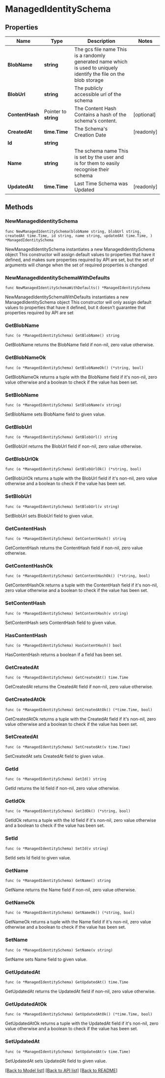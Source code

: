 # ManagedIdentitySchema

## Properties

Name | Type | Description | Notes
------------ | ------------- | ------------- | -------------
**BlobName** | **string** | The gcs file name  This is a randomly generated name which is used to uniquely identify the file on the blob storage | 
**BlobUrl** | **string** | The publicly accessible url of the schema | 
**ContentHash** | Pointer to **string** | The Content Hash  Contains a hash of the schema&#39;s content. | [optional] 
**CreatedAt** | **time.Time** | The Schema&#39;s Creation Date | [readonly] 
**Id** | **string** |  | 
**Name** | **string** | The schema name  This is set by the user and is for them to easily recognise their schema | 
**UpdatedAt** | **time.Time** | Last Time Schema was Updated | [readonly] 

## Methods

### NewManagedIdentitySchema

`func NewManagedIdentitySchema(blobName string, blobUrl string, createdAt time.Time, id string, name string, updatedAt time.Time, ) *ManagedIdentitySchema`

NewManagedIdentitySchema instantiates a new ManagedIdentitySchema object
This constructor will assign default values to properties that have it defined,
and makes sure properties required by API are set, but the set of arguments
will change when the set of required properties is changed

### NewManagedIdentitySchemaWithDefaults

`func NewManagedIdentitySchemaWithDefaults() *ManagedIdentitySchema`

NewManagedIdentitySchemaWithDefaults instantiates a new ManagedIdentitySchema object
This constructor will only assign default values to properties that have it defined,
but it doesn't guarantee that properties required by API are set

### GetBlobName

`func (o *ManagedIdentitySchema) GetBlobName() string`

GetBlobName returns the BlobName field if non-nil, zero value otherwise.

### GetBlobNameOk

`func (o *ManagedIdentitySchema) GetBlobNameOk() (*string, bool)`

GetBlobNameOk returns a tuple with the BlobName field if it's non-nil, zero value otherwise
and a boolean to check if the value has been set.

### SetBlobName

`func (o *ManagedIdentitySchema) SetBlobName(v string)`

SetBlobName sets BlobName field to given value.


### GetBlobUrl

`func (o *ManagedIdentitySchema) GetBlobUrl() string`

GetBlobUrl returns the BlobUrl field if non-nil, zero value otherwise.

### GetBlobUrlOk

`func (o *ManagedIdentitySchema) GetBlobUrlOk() (*string, bool)`

GetBlobUrlOk returns a tuple with the BlobUrl field if it's non-nil, zero value otherwise
and a boolean to check if the value has been set.

### SetBlobUrl

`func (o *ManagedIdentitySchema) SetBlobUrl(v string)`

SetBlobUrl sets BlobUrl field to given value.


### GetContentHash

`func (o *ManagedIdentitySchema) GetContentHash() string`

GetContentHash returns the ContentHash field if non-nil, zero value otherwise.

### GetContentHashOk

`func (o *ManagedIdentitySchema) GetContentHashOk() (*string, bool)`

GetContentHashOk returns a tuple with the ContentHash field if it's non-nil, zero value otherwise
and a boolean to check if the value has been set.

### SetContentHash

`func (o *ManagedIdentitySchema) SetContentHash(v string)`

SetContentHash sets ContentHash field to given value.

### HasContentHash

`func (o *ManagedIdentitySchema) HasContentHash() bool`

HasContentHash returns a boolean if a field has been set.

### GetCreatedAt

`func (o *ManagedIdentitySchema) GetCreatedAt() time.Time`

GetCreatedAt returns the CreatedAt field if non-nil, zero value otherwise.

### GetCreatedAtOk

`func (o *ManagedIdentitySchema) GetCreatedAtOk() (*time.Time, bool)`

GetCreatedAtOk returns a tuple with the CreatedAt field if it's non-nil, zero value otherwise
and a boolean to check if the value has been set.

### SetCreatedAt

`func (o *ManagedIdentitySchema) SetCreatedAt(v time.Time)`

SetCreatedAt sets CreatedAt field to given value.


### GetId

`func (o *ManagedIdentitySchema) GetId() string`

GetId returns the Id field if non-nil, zero value otherwise.

### GetIdOk

`func (o *ManagedIdentitySchema) GetIdOk() (*string, bool)`

GetIdOk returns a tuple with the Id field if it's non-nil, zero value otherwise
and a boolean to check if the value has been set.

### SetId

`func (o *ManagedIdentitySchema) SetId(v string)`

SetId sets Id field to given value.


### GetName

`func (o *ManagedIdentitySchema) GetName() string`

GetName returns the Name field if non-nil, zero value otherwise.

### GetNameOk

`func (o *ManagedIdentitySchema) GetNameOk() (*string, bool)`

GetNameOk returns a tuple with the Name field if it's non-nil, zero value otherwise
and a boolean to check if the value has been set.

### SetName

`func (o *ManagedIdentitySchema) SetName(v string)`

SetName sets Name field to given value.


### GetUpdatedAt

`func (o *ManagedIdentitySchema) GetUpdatedAt() time.Time`

GetUpdatedAt returns the UpdatedAt field if non-nil, zero value otherwise.

### GetUpdatedAtOk

`func (o *ManagedIdentitySchema) GetUpdatedAtOk() (*time.Time, bool)`

GetUpdatedAtOk returns a tuple with the UpdatedAt field if it's non-nil, zero value otherwise
and a boolean to check if the value has been set.

### SetUpdatedAt

`func (o *ManagedIdentitySchema) SetUpdatedAt(v time.Time)`

SetUpdatedAt sets UpdatedAt field to given value.



[[Back to Model list]](../README.md#documentation-for-models) [[Back to API list]](../README.md#documentation-for-api-endpoints) [[Back to README]](../README.md)


